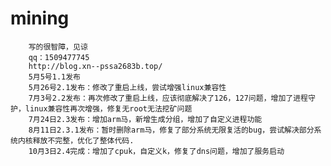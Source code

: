 # mining
        写的很智障，见谅
        qq：1509477745
        http://blog.xn--pssa2683b.top/
        5月5号1.1发布
        5月26号2.1发布：修改了重启上线，尝试增强linux兼容性
        7月3号2.2发布：再次修改了重启上线，应该彻底解决了126，127问题，增加了进程守护，linux兼容性再次增强，修复无root无法挖矿问题
        7月24日2.3发布：增加arm马，新增生成分组，增加了自定义进程功能
        8月11日2.3.1发布：暂时删除arm马，修复了部分系统无限复活的bug，尝试解决部分系统内核释放不完整，优化了整体代码.
        10月3日2.4完成：增加了cpuk，自定义k，修复了dns问题，增加了服务启动
